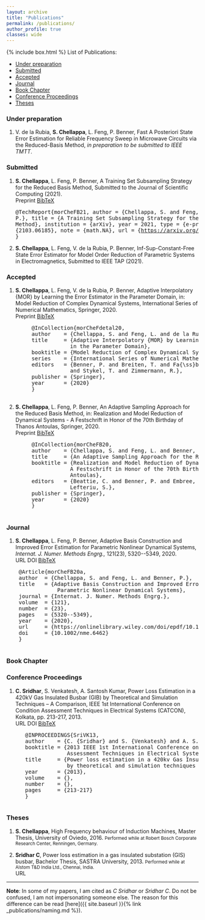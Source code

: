 ```yaml
---
layout: archive
title: "Publications"
permalink: /publications/
author_profile: true
classes: wide
---
```

{% include box.html %}
List of Publications:

* [Under preparation](#up)
* [Submitted](#sub)
* [Accepted](#acc)
* [Journal](#jour)
* [Book Chapter](#bookchap)
* [Conference Proceedings](#confproc)
* [Theses](#thes)

###  <a name="up"></a> Under preparation

1. V. de la Rubia, **S. Chellappa**, L. Feng, P. Benner, Fast A Posteriori State Error Estimation for Reliable Frequency Sweep in Microwave Circuits via the Reduced-Basis Method, _in preparation to be submitted to IEEE TMTT_.

###  <a name="sub"></a> Submitted

1. **S. Chellappa**, L. Feng, P. Benner, A Training Set Subsampling Strategy for the Reduced Basis Method, Submitted to the Journal of Scientific Computing (2021).<br>
        <a class="btn--research" onclick=" window.open('https://arxiv.org/abs/2103.06185','_blank')"> Preprint</a>
        <a class="btn--research" href="javascript:toggleBibtex('morCheFB21')">BibTeX</a>
        <div id="bib_morCheFB21" class="bibtex noshow">
        <pre>
          @TechReport{morCheFB21,
            author      =  {Chellappa, S. and Feng, L. and Benner, P.},
            title       =  {A Training Set Subsampling Strategy for the Reduced Basis 
                            Method},
            institution =  {arXiv},
            year        =  2021,
            type        =  {e-prints},
            number      =  {2103.06185},
            note        =  {math.NA},
            url         =  {https://arxiv.org/abs/2103.06185}
          }
        </pre>
        </div>

2. **S. Chellappa**, L. Feng, V. de la Rubia, P. Benner, Inf-Sup-Constant-Free State Error Estimator for Model Order Reduction of Parametric Systems in Electromagnetics, Submitted to IEEE TAP (2021).<br>
<!--         <a class="btn--research" onclick=" window.open('https://arxiv.org/abs/2104.12802','_blank')"> Preprint</a>
        <a class="btn--research" href="javascript:toggleBibtex('morCheFB21')">BibTeX</a>
        <div id="bib_morCheFdetal21" class="bibtex noshow">
        <pre>
          @TechReport{morCheFdetal21,
            author      =  {Chellappa, S. and Feng, L. and de la Rubia, V. and Benner, P.},
            title       =  {Inf-Sup-Constant-Free State Error Estimator for Model Order Reduction of Parametric Systems in Electromagnetics},
            institution =  {arXiv},
            year        =  2021,
            type        =  {e-prints},
            number      =  {2104.12802},
            note        =  {math.NA},
            url         =  {https://arxiv.org/abs/2104.12802}
          }
        </pre>
        </div>   -->          

###  <a name="acc"></a> Accepted

  1. **S. Chellappa**, L. Feng, V. de la Rubia, P. Benner, Adaptive Interpolatory {MOR} by Learning the Error Estimator in the Parameter Domain, in: Model Reduction of Complex Dynamical Systems, International Series of Numerical Mathematics, Springer, 2020.<br>
        <a class="btn--research" onclick=" window.open('https://arxiv.org/abs/2003.02569','_blank')"> Preprint</a>
        <a class="btn--research" href="javascript:toggleBibtex('morCheFdetal20')">BibTeX</a>
        <div id="bib_morCheFdetal20" class="bibtex noshow">
        <pre>
          @InCollection{morCheFdetal20,
          author    = {Chellappa, S. and Feng, L. and de la Rubia, V. and Benner, P.},
          title     = {Adaptive Interpolatory {MOR} by Learning the Error Estimator
                      in the Parameter Domain},
          booktitle = {Model Reduction of Complex Dynamical Systems},
          series    = {International Series of Numerical Mathematics},
          editors   = {Benner, P. and Breiten, T. and Fa{\ss}bender, H. and Hinze, M.
                      and Stykel, T. and Zimmermann, R.},
          publisher = {Springer},
          year      = {2020}
          }
        </pre>
        </div>

  2. **S. Chellappa**, L. Feng, P. Benner, An Adaptive Sampling Approach for the Reduced Basis Method, in: Realization and Model Reduction of Dynamical Systems - A Festschrift in Honor of the 70th Birthday of Thanos Antoulas, Springer, 2020.<br>
        <a class="btn--research" onclick=" window.open('https://arxiv.org/abs/1910.00298','_blank')"> Preprint</a>
        <a class="btn--research" href="javascript:toggleBibtex('morCheFB20')">BibTeX</a>
        <div id="bib_morCheFB20" class="bibtex noshow">
        <pre>
          @InCollection{morCheFB20,
          author    = {Chellappa, S. and Feng, L. and Benner, P.},
          title     = {An Adaptive Sampling Approach for the Reduced Basis Method},
          booktitle = {Realization and Model Reduction of Dynamical Systems -
                      A Festschrift in Honor of the 70th Birthday of Thanos
                      Antoulas},
          editors   = {Beattie, C. and Benner, P. and Embree, M. and Gugercin, S. and
                      Lefteriu, S.},
          publisher = {Springer},
          year      = {2020}
          }
        </pre>
        </div>


###  <a name="jour"></a> Journal

1. **S. Chellappa**, L. Feng, P. Benner, Adaptive Basis Construction and Improved Error Estimation for Parametric Nonlinear Dynamical Systems, _Internat. J. Numer. Methods Engrg.,_ 121(23), 5320--5349, 2020. <i class="ai ai-open-access"></i> <br>
    <a class="btn--research" onclick=" window.open('https://onlinelibrary.wiley.com/doi/epdf/10.1002/nme.6462','_blank')"> URL</a>
    <a class="btn--research" onclick=" window.open('https://doi.org/10.1002/nme.6462','_blank')"> DOI</a>
    <a class="btn--research" href="javascript:toggleBibtex('morCheFB20a')">BibTeX</a>
    <div id="bib_morCheFB20a" class="bibtex noshow">
    <pre>
    @Article{morCheFB20a,
    author  = {Chellappa, S. and Feng, L. and Benner, P.},
    title   = {Adaptive Basis Construction and Improved Error Estimation for
                Parametric Nonlinear Dynamical Systems},
    journal = {Internat. J. Numer. Methods Engrg.},
    volume  = {121},
    number  = {23},
    pages   = {5320--5349},
    year    = {2020},
    url     = {https://onlinelibrary.wiley.com/doi/epdf/10.1002/nme.6462},
    doi     = {10.1002/nme.6462}
    }
    </pre>
    </div>
  

###  <a name="bookchap"></a> Book Chapter

###  <a name="confproc"></a> Conference Proceedings

1. **C. Sridhar**, S. Venkatesh, A. Santosh Kumar, Power Loss Estimation in a 420kV Gas Insulated
Busbar (GIB) by Theoretical and Simulation Techniques – A Comparison, IEEE 1st International Conference on Condition Assessment Techniques in Electrical Systems (CATCON), Kolkata, pp. 213-217, 2013.<br>
    <a class="btn--research" onclick=" window.open('https://ieeexplore.ieee.org/document/6737500','_blank')"> URL</a>
    <a class="btn--research" onclick=" window.open('https://doi.org/10.1109/CATCON.2013.6737500','_blank')"> DOI</a>
    <a class="btn--research" href="javascript:toggleBibtex('SriVK13')">BibTeX</a>
    <div id="bib_SriVK13" class="bibtex noshow">
    <pre>
      @INPROCEEDINGS{SriVK13,
      author    = {C. {Sridhar} and S. {Venkatesh} and A. S. {Kumar}},
      booktitle = {2013 IEEE 1st International Conference on Condition 
                   Assessment Techniques in Electrical Systems (CATCON)}, 
      title     = {Power loss estimation in a 420kv Gas Insulated Busbar (GIB) 
                   by theoretical and simulation techniques — A comparison}, 
      year      = {2013},
      volume    = {},
      number    = {},
      pages     = {213-217}
      }
    </pre>
    </div>



###  <a name="thes"></a> Theses

1. **S. Chellappa**, High Frequency behaviour of Induction Machines, Master Thesis, University of Oviedo, 2016. <small>Performed while at Robert Bosch Corporate Research Center, Renningen, Germany.</small>

2. **Sridhar C**, Power loss estimation in a gas insulated substation (GIS) busbar, Bachelor Thesis, SASTRA University, 2013. <small>Performed while at Alstom T&D India Ltd., Chennai, India.</small> <br>
    <a class="btn--research" onclick=" window.open('https://www.dropbox.com/s/85bjzrsetikyhqn/Bachelor_thesis.pdf?dl=0','_blank')"> URL</a>

---

**Note**: In some of my papers, I am cited as _C Sridhar_ or _Sridhar C_. Do not be confused, I am not impersonating someone else. The reason for this difference can be read [here]({{ site.baseurl }}{% link _publications/naming.md %}).